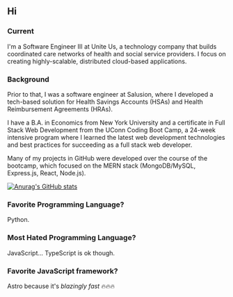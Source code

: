 ## Hi
### Current
I'm a Software Engineer III at Unite Us, a technology company that builds coordinated care networks of health and social service providers. I focus on creating highly-scalable, distributed cloud-based applications.

### Background
Prior to that, I was a software engineer at Salusion, where I developed a tech-based solution for Health Savings Accounts (HSAs) and Health Reimbursement Agreements (HRAs).

I have a B.A. in Economics from New York University and a certificate in Full Stack Web Development from the UConn Coding Boot Camp, a 24-week intensive program where I learned the latest web development technologies and best practices for succeeding as a full stack web developer. 

Many of my projects in GitHub were developed over the course of the bootcamp, which focused on the MERN stack (MongoDB/MySQL, Express.js, React, Node.js).

[![Anurag's GitHub stats](https://github-readme-stats.vercel.app/api?username=moojigc)](https://github.com/anuraghazra/github-readme-stats)

### Favorite Programming Language?
Python.

### Most Hated Programming Language?
JavaScript... TypeScript is ok though.

### Favorite JavaScript framework?
Astro because it's *blazingly fast* 🔥🔥🔥
